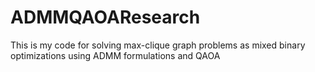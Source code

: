 # ADMMQAOAResearch

This is my code for solving max-clique graph problems as mixed binary optimizations using ADMM formulations and QAOA
